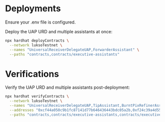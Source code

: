 # Deployments

Ensure your .env file is configured.

Deploy the UAP URD and multiple assistants at once:

```bash
npx hardhat deployContracts \
  --network luksoTestnet \
  --names "UniversalReceiverDelegateUAP,ForwarderAssistant" \
  --paths "contracts,contracts/executive-assistants"
```

# Verifications

Verify the UAP URD and multiple assistants post-deployment:

```bash
npx hardhat verifyContracts \
  --network luksoTestnet \
  --names "UniversalReceiverDelegateUAP,TipAssistant,BurntPixRefinerAssistant,ForwarderAssistant" \
  --addresses "0xcf44a050c9b1fc87141d77b646436443bdc05a2b,0xf24c39a4d55994e70059443622fc166f05b5ff14,0x34a8ad9cf56dece5790f64f790de137b517169c6,0x67cc9c63af02f743c413182379e0f41ed3807801" \
  --paths "contracts,contracts/executive-assistants,contracts/executive-assistants,contracts/executive-assistants"
```